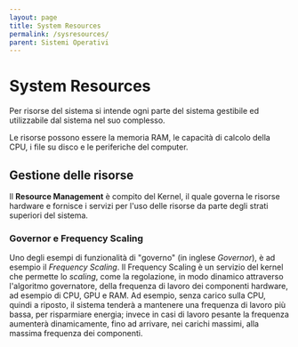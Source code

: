 ```yaml
---
layout: page
title: System Resources
permalink: /sysresources/
parent: Sistemi Operativi
---
```


# System Resources

Per risorse del sistema si intende ogni parte del sistema gestibile ed utilizzabile dal sistema nel suo complesso.

Le risorse possono essere la memoria RAM, le capacità di calcolo della CPU, i file su disco e le periferiche del computer.

## Gestione delle risorse

Il **Resource Management** è compito del Kernel, il quale governa le risorse hardware e fornisce i servizi per l'uso delle risorse da parte degli strati superiori del sistema.

### **Governor e Frequency Scaling**
Uno degli esempi di funzionalità di "governo" (in inglese _Governor_), è ad esempio il _Frequency Scaling_. Il Frequency Scaling è un servizio del kernel che permette lo _scaling_, come la regolazione, in modo dinamico attraverso l'algoritmo governatore, della frequenza di lavoro dei componenti hardware, ad esempio di CPU, GPU e RAM. Ad esempio, senza carico sulla CPU, quindi a riposto, il sistema tenderà a mantenere una frequenza di lavoro più bassa, per risparmiare energia; invece in casi di lavoro pesante la frequenza aumenterà dinamicamente, fino ad arrivare, nei carichi massimi, alla massima frequenza dei componenti.

